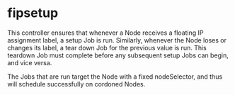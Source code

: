# fipsetup

This controller ensures that whenever a Node receives a floating IP assignment label, a setup Job is run. Similarly,
whenever the Node loses or changes its label, a tear down Job for the previous value is run. This teardown Job must
complete before any subsequent setup Jobs can begin, and vice versa.

The Jobs that are run target the Node with a fixed nodeSelector, and thus will schedule successfully on cordoned Nodes.
